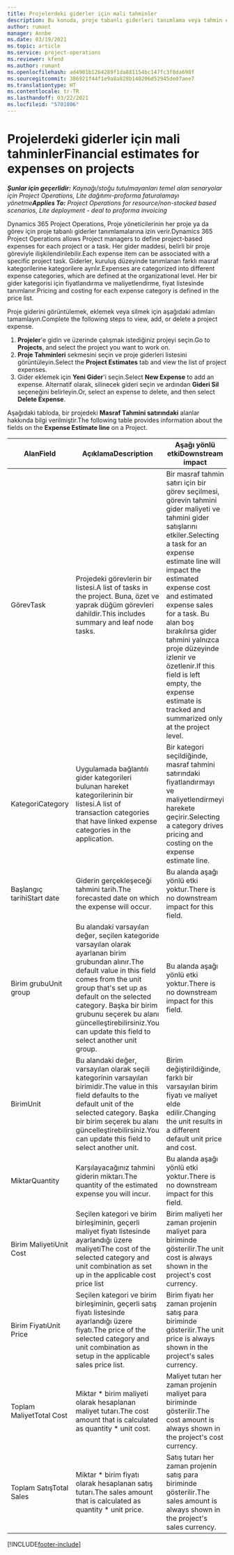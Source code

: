 ```yaml
---
title: Projelerdeki giderler için mali tahminler
description: Bu konuda, proje tabanlı giderleri tanımlama veya tahmin etme hakkında bilgiler sağlanmaktadır.
author: rumant
manager: Annbe
ms.date: 03/19/2021
ms.topic: article
ms.service: project-operations
ms.reviewer: kfend
ms.author: rumant
ms.openlocfilehash: ad4901b1264289f1da881154bc147fc3f8da698f
ms.sourcegitcommit: 386921f44f1e9a8a828b140206d52945de07aee7
ms.translationtype: HT
ms.contentlocale: tr-TR
ms.lasthandoff: 03/22/2021
ms.locfileid: "5701806"
---
```

# <a name="financial-estimates-for-expenses-on-projects"></a><span data-ttu-id="53859-103">Projelerdeki giderler için mali tahminler</span><span class="sxs-lookup"><span data-stu-id="53859-103">Financial estimates for expenses on projects</span></span>
<span data-ttu-id="53859-104">_**Şunlar için geçerlidir:** Kaynağı/stoğu tutulmayanları temel alan senaryolar için Project Operations, Lite dağıtımı-proforma faturalamayı yönetme_</span><span class="sxs-lookup"><span data-stu-id="53859-104">_**Applies To:** Project Operations for resource/non-stocked based scenarios, Lite deployment - deal to proforma invoicing_</span></span>

<span data-ttu-id="53859-105">Dynamics 365 Project Operations, Proje yöneticilerinin her proje ya da görev için proje tabanlı giderler tanımlamalarına izin verir.</span><span class="sxs-lookup"><span data-stu-id="53859-105">Dynamics 365 Project Operations allows Project managers to define project-based expenses for each project or a task.</span></span> <span data-ttu-id="53859-106">Her gider maddesi, belirli bir proje göreviyle ilişkilendirilebilir.</span><span class="sxs-lookup"><span data-stu-id="53859-106">Each expense item can be associated with a specific project task.</span></span> <span data-ttu-id="53859-107">Giderler, kuruluş düzeyinde tanımlanan farklı masraf kategorilerine kategorilere ayrılır.</span><span class="sxs-lookup"><span data-stu-id="53859-107">Expenses are categorized into different expense categories, which are defined at the organizational level.</span></span> <span data-ttu-id="53859-108">Her bir gider kategorisi için fiyatlandırma ve maliyetlendirme, fiyat listesinde tanımlanır.</span><span class="sxs-lookup"><span data-stu-id="53859-108">Pricing and costing for each expense category is defined in the price list.</span></span> 

<span data-ttu-id="53859-109">Proje giderini görüntülemek, eklemek veya silmek için aşağıdaki adımları tamamlayın.</span><span class="sxs-lookup"><span data-stu-id="53859-109">Complete the following steps to view, add, or delete a project expense.</span></span>

1. <span data-ttu-id="53859-110">**Projeler**'e gidin ve üzerinde çalışmak istediğiniz projeyi seçin.</span><span class="sxs-lookup"><span data-stu-id="53859-110">Go to **Projects**, and select the project you want to work on.</span></span>
2. <span data-ttu-id="53859-111">**Proje Tahminleri** sekmesini seçin ve proje giderleri listesini görüntüleyin.</span><span class="sxs-lookup"><span data-stu-id="53859-111">Select the **Project Estimates** tab and view the list of project expenses.</span></span>
3. <span data-ttu-id="53859-112">Gider eklemek için **Yeni Gider**'i seçin.</span><span class="sxs-lookup"><span data-stu-id="53859-112">Select **New Expense** to add an expense.</span></span> <span data-ttu-id="53859-113">Alternatif olarak, silinecek gideri seçin ve ardından **Gideri Sil** seçeneğini belirleyin.</span><span class="sxs-lookup"><span data-stu-id="53859-113">Or, select an expense to delete, and then select **Delete Expense**.</span></span>

<span data-ttu-id="53859-114">Aşağıdaki tabloda, bir projedeki **Masraf Tahmini satırındaki** alanlar hakkında bilgi verilmiştir.</span><span class="sxs-lookup"><span data-stu-id="53859-114">The following table provides information about the fields on the **Expense Estimate line** on a Project.</span></span> 

| <span data-ttu-id="53859-115">**Alan**</span><span class="sxs-lookup"><span data-stu-id="53859-115">**Field**</span></span> | <span data-ttu-id="53859-116">**Açıklama**</span><span class="sxs-lookup"><span data-stu-id="53859-116">**Description**</span></span> | <span data-ttu-id="53859-117">**Aşağı yönlü etki**</span><span class="sxs-lookup"><span data-stu-id="53859-117">**Downstream impact**</span></span> |
| --- | --- | --- |
| <span data-ttu-id="53859-118">Görev</span><span class="sxs-lookup"><span data-stu-id="53859-118">Task</span></span> | <span data-ttu-id="53859-119">Projedeki görevlerin bir listesi.</span><span class="sxs-lookup"><span data-stu-id="53859-119">A list of tasks in the project.</span></span> <span data-ttu-id="53859-120">Buna, özet ve yaprak düğüm görevleri dahildir.</span><span class="sxs-lookup"><span data-stu-id="53859-120">This includes summary and leaf node tasks.</span></span> | <span data-ttu-id="53859-121">Bir masraf tahmin satırı için bir görev seçilmesi, görevin tahmini gider maliyeti ve tahmini gider satışlarını etkiler.</span><span class="sxs-lookup"><span data-stu-id="53859-121">Selecting a task for an expense estimate line will impact the estimated expense cost and estimated expense sales for a task.</span></span> <span data-ttu-id="53859-122">Bu alan boş bırakılırsa gider tahmini yalnızca proje düzeyinde izlenir ve özetlenir.</span><span class="sxs-lookup"><span data-stu-id="53859-122">If this field is left empty, the expense estimate is tracked and summarized only at the project level.</span></span> |
| <span data-ttu-id="53859-123">Kategori</span><span class="sxs-lookup"><span data-stu-id="53859-123">Category</span></span> | <span data-ttu-id="53859-124">Uygulamada bağlantılı gider kategorileri bulunan hareket kategorilerinin bir listesi.</span><span class="sxs-lookup"><span data-stu-id="53859-124">A list of transaction categories that have linked expense categories in the application.</span></span> | <span data-ttu-id="53859-125">Bir kategori seçildiğinde, masraf tahmini satırındaki fiyatlandırmayı ve maliyetlendirmeyi harekete geçirir.</span><span class="sxs-lookup"><span data-stu-id="53859-125">Selecting a category drives pricing and costing on the expense estimate line.</span></span> |
| <span data-ttu-id="53859-126">Başlangıç tarihi</span><span class="sxs-lookup"><span data-stu-id="53859-126">Start date</span></span> | <span data-ttu-id="53859-127">Giderin gerçekleşeceği tahmini tarih.</span><span class="sxs-lookup"><span data-stu-id="53859-127">The forecasted date on which the expense will occur.</span></span> | <span data-ttu-id="53859-128">Bu alanda aşağı yönlü etki yoktur.</span><span class="sxs-lookup"><span data-stu-id="53859-128">There is no downstream impact for this field.</span></span> |
| <span data-ttu-id="53859-129">Birim grubu</span><span class="sxs-lookup"><span data-stu-id="53859-129">Unit group</span></span> | <span data-ttu-id="53859-130">Bu alandaki varsayılan değer, seçilen kategoride varsayılan olarak ayarlanan birim grubundan alınır.</span><span class="sxs-lookup"><span data-stu-id="53859-130">The default value in this field comes from the unit group that's set up as default on the selected category.</span></span> <span data-ttu-id="53859-131">Başka bir birim grubunu seçerek bu alanı güncelleştirebilirsiniz.</span><span class="sxs-lookup"><span data-stu-id="53859-131">You can update this field to select another unit group.</span></span> | <span data-ttu-id="53859-132">Bu alanda aşağı yönlü etki yoktur.</span><span class="sxs-lookup"><span data-stu-id="53859-132">There is no downstream impact for this field.</span></span> |
| <span data-ttu-id="53859-133">Birim</span><span class="sxs-lookup"><span data-stu-id="53859-133">Unit</span></span> | <span data-ttu-id="53859-134">Bu alandaki değer, varsayılan olarak seçili kategorinin varsayılan birimidir.</span><span class="sxs-lookup"><span data-stu-id="53859-134">The value in this field defaults to the default unit of the selected category.</span></span> <span data-ttu-id="53859-135">Başka bir birim seçerek bu alanı güncelleştirebilirsiniz.</span><span class="sxs-lookup"><span data-stu-id="53859-135">You can update this field to select another unit.</span></span> | <span data-ttu-id="53859-136">Birim değiştirildiğinde, farklı bir varsayılan birim fiyatı ve maliyet elde edilir.</span><span class="sxs-lookup"><span data-stu-id="53859-136">Changing the unit results in a different default unit price and cost.</span></span> |
| <span data-ttu-id="53859-137">Miktar</span><span class="sxs-lookup"><span data-stu-id="53859-137">Quantity</span></span> | <span data-ttu-id="53859-138">Karşılayacağınız tahmini giderin miktarı.</span><span class="sxs-lookup"><span data-stu-id="53859-138">The quantity of the estimated expense you will incur.</span></span> | <span data-ttu-id="53859-139">Bu alanda aşağı yönlü etki yoktur.</span><span class="sxs-lookup"><span data-stu-id="53859-139">There is no downstream impact for this field.</span></span> |
| <span data-ttu-id="53859-140">Birim Maliyeti</span><span class="sxs-lookup"><span data-stu-id="53859-140">Unit Cost</span></span> | <span data-ttu-id="53859-141">Seçilen kategori ve birim birleşiminin, geçerli maliyet fiyatı listesinde ayarlandığı üzere maliyeti</span><span class="sxs-lookup"><span data-stu-id="53859-141">The cost of the selected category and unit combination as set up in the applicable cost price list</span></span> | <span data-ttu-id="53859-142">Birim maliyeti her zaman projenin maliyet para biriminde gösterilir.</span><span class="sxs-lookup"><span data-stu-id="53859-142">The unit cost is always shown in the project's cost currency.</span></span> |
| <span data-ttu-id="53859-143">Birim Fiyatı</span><span class="sxs-lookup"><span data-stu-id="53859-143">Unit Price</span></span> | <span data-ttu-id="53859-144">Seçilen kategori ve birim birleşiminin, geçerli satış fiyatı listesinde ayarlandığı üzere fiyatı.</span><span class="sxs-lookup"><span data-stu-id="53859-144">The price of the selected category and unit combination as setup in the applicable sales price list.</span></span> | <span data-ttu-id="53859-145">Birim fiyatı her zaman projenin satış para biriminde gösterilir.</span><span class="sxs-lookup"><span data-stu-id="53859-145">The unit price is always shown in the project's sales currency.</span></span> |
| <span data-ttu-id="53859-146">Toplam Maliyet</span><span class="sxs-lookup"><span data-stu-id="53859-146">Total Cost</span></span> | <span data-ttu-id="53859-147">Miktar \* birim maliyeti olarak hesaplanan maliyet tutarı.</span><span class="sxs-lookup"><span data-stu-id="53859-147">The cost amount that is calculated as quantity \* unit cost.</span></span>| <span data-ttu-id="53859-148">Maliyet tutarı her zaman projenin maliyet para biriminde gösterilir.</span><span class="sxs-lookup"><span data-stu-id="53859-148">The cost amount is always shown in the project's cost currency.</span></span> |
| <span data-ttu-id="53859-149">Toplam Satış</span><span class="sxs-lookup"><span data-stu-id="53859-149">Total Sales</span></span> | <span data-ttu-id="53859-150">Miktar \* birim fiyatı olarak hesaplanan satış tutarı.</span><span class="sxs-lookup"><span data-stu-id="53859-150">The sales amount that is calculated as quantity \* unit price.</span></span> | <span data-ttu-id="53859-151">Satış tutarı her zaman projenin satış para biriminde gösterilir.</span><span class="sxs-lookup"><span data-stu-id="53859-151">The sales amount is always shown in the project's sales currency.</span></span> |


[!INCLUDE[footer-include](../includes/footer-banner.md)]
